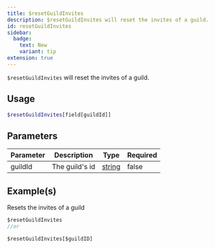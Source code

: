 ```yaml
---
title: $resetGuildInvites
description: $resetGuildInvites will reset the invites of a guild.
id: resetGuildInvites
sidebar: 
  badge:
    text: New
    variant: tip
extension: true
---
```

`$resetGuildInvites` will reset the invites of a guild.

## Usage

```php
$resetGuildInvites[field[guildId]]
```

## Parameters

| Parameter | Description    | Type   | Required |
| --------- | -------------- | ------ | -------- |
| guildId   | The guild's id | [string](https://developer.mozilla.org/en-US/docs/Web/JavaScript/Reference/Global_Objects/String) | false    |

## Example(s)

Resets the invites of a guild

```javascript
$resetGuildInvites
//or

$resetGuildInvites[$guildID]
```
